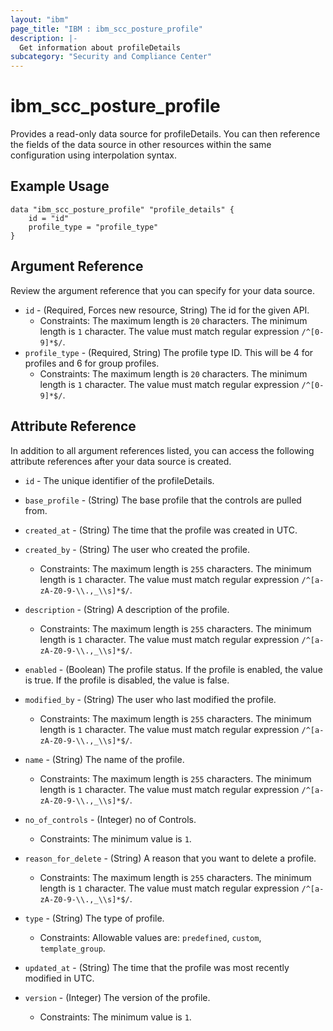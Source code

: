 ```yaml
---
layout: "ibm"
page_title: "IBM : ibm_scc_posture_profile"
description: |-
  Get information about profileDetails
subcategory: "Security and Compliance Center"
---
```


# ibm_scc_posture_profile

Provides a read-only data source for profileDetails. You can then reference the fields of the data source in other resources within the same configuration using interpolation syntax.

## Example Usage

```hcl
data "ibm_scc_posture_profile" "profile_details" {
	id = "id"
	profile_type = "profile_type"
}
```

## Argument Reference

Review the argument reference that you can specify for your data source.

* `id` - (Required, Forces new resource, String) The id for the given API.
  * Constraints: The maximum length is `20` characters. The minimum length is `1` character. The value must match regular expression `/^[0-9]*$/`.
* `profile_type` - (Required, String) The profile type ID. This will be 4 for profiles and 6 for group profiles.
  * Constraints: The maximum length is `20` characters. The minimum length is `1` character. The value must match regular expression `/^[0-9]*$/`.

## Attribute Reference

In addition to all argument references listed, you can access the following attribute references after your data source is created.

* `id` - The unique identifier of the profileDetails.
* `base_profile` - (String) The base profile that the controls are pulled from.

* `created_at` - (String) The time that the profile was created in UTC.

* `created_by` - (String) The user who created the profile.
  * Constraints: The maximum length is `255` characters. The minimum length is `1` character. The value must match regular expression `/^[a-zA-Z0-9-\\.,_\\s]*$/`.

* `description` - (String) A description of the profile.
  * Constraints: The maximum length is `255` characters. The minimum length is `1` character. The value must match regular expression `/^[a-zA-Z0-9-\\.,_\\s]*$/`.

* `enabled` - (Boolean) The profile status. If the profile is enabled, the value is true. If the profile is disabled, the value is false.

* `modified_by` - (String) The user who last modified the profile.
  * Constraints: The maximum length is `255` characters. The minimum length is `1` character. The value must match regular expression `/^[a-zA-Z0-9-\\.,_\\s]*$/`.

* `name` - (String) The name of the profile.
  * Constraints: The maximum length is `255` characters. The minimum length is `1` character. The value must match regular expression `/^[a-zA-Z0-9-\\.,_\\s]*$/`.

* `no_of_controls` - (Integer) no of Controls.
  * Constraints: The minimum value is `1`.

* `reason_for_delete` - (String) A reason that you want to delete a profile.
  * Constraints: The maximum length is `255` characters. The minimum length is `1` character. The value must match regular expression `/^[a-zA-Z0-9-\\.,_\\s]*$/`.

* `type` - (String) The type of profile.
  * Constraints: Allowable values are: `predefined`, `custom`, `template_group`.

* `updated_at` - (String) The time that the profile was most recently modified in UTC.

* `version` - (Integer) The version of the profile.
  * Constraints: The minimum value is `1`.

